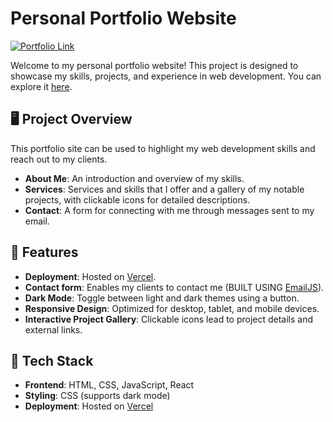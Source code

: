 # Personal Portfolio Website

[![Portfolio Link](https://img.shields.io/badge/View-Portfolio-blue?style=for-the-badge&logo=vercel)](https://personal-portfolio-six-mu-24.vercel.app/#contact)

Welcome to my personal portfolio website! This project is designed to showcase my skills, projects, and experience in web development. You can explore it [here](https://personal-portfolio-six-mu-24.vercel.app).

## 🖥️ Project Overview

This portfolio site can be used to highlight my web development skills and reach out to my clients.

- **About Me**: An introduction and overview of my skills.
- **Services**: Services and skills that I offer and a gallery of my notable projects, with clickable icons for detailed descriptions.
- **Contact**: A form for connecting with me through messages sent to my email.

## 🌟 Features
- **Deployment**: Hosted on [Vercel](https://vercel.com/).
- **Contact form**: Enables my clients to contact me (BUILT USING [EmailJS](https://www.emailjs.com/)).
- **Dark Mode**: Toggle between light and dark themes using a button.
- **Responsive Design**: Optimized for desktop, tablet, and mobile devices.
- **Interactive Project Gallery**: Clickable icons lead to project details and external links.
  

## 🚀 Tech Stack

- **Frontend**: HTML, CSS, JavaScript, React
- **Styling**: CSS (supports dark mode)
- **Deployment**: Hosted on [Vercel](https://vercel.com/)


